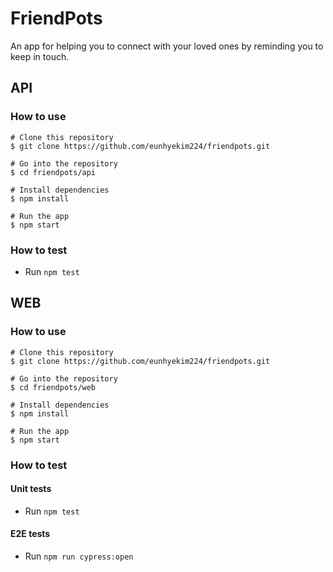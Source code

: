 # FriendPots

An app for helping you to connect with your loved ones by reminding you to keep in touch. 

## API

### How to use

```
# Clone this repository
$ git clone https://github.com/eunhyekim224/friendpots.git

# Go into the repository 
$ cd friendpots/api

# Install dependencies
$ npm install

# Run the app
$ npm start
```

### How to test

- Run `npm test`

## WEB

### How to use

```
# Clone this repository
$ git clone https://github.com/eunhyekim224/friendpots.git

# Go into the repository 
$ cd friendpots/web

# Install dependencies
$ npm install

# Run the app
$ npm start
```

### How to test

#### Unit tests

- Run `npm test`

#### E2E tests

- Run `npm run cypress:open`

